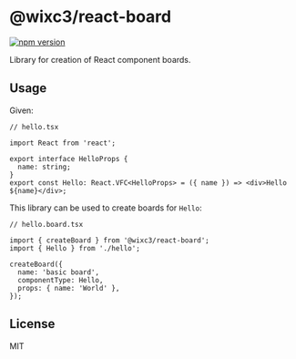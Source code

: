 # @wixc3/react-board

[![npm version](https://img.shields.io/npm/v/@wixc3/react-board.svg)](https://www.npmjs.com/package/@wixc3/react-board)

Library for creation of React component boards.

## Usage

Given:

```tsx
// hello.tsx

import React from 'react';

export interface HelloProps {
  name: string;
}
export const Hello: React.VFC<HelloProps> = ({ name }) => <div>Hello ${name}</div>;
```

This library can be used to create boards for `Hello`:

```tsx
// hello.board.tsx

import { createBoard } from '@wixc3/react-board';
import { Hello } from './hello';

createBoard({
  name: 'basic board',
  componentType: Hello,
  props: { name: 'World' },
});
```

## License

MIT
